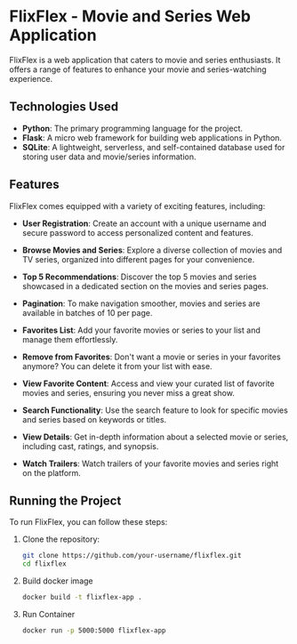 # FlixFlex - Movie and Series Web Application

FlixFlex is a web application that caters to movie and series enthusiasts. It offers a range of features to enhance your movie and series-watching experience.

## Technologies Used

- **Python**: The primary programming language for the project.
- **Flask**: A micro web framework for building web applications in Python.
- **SQLite**: A lightweight, serverless, and self-contained database used for storing user data and movie/series information.

## Features

FlixFlex comes equipped with a variety of exciting features, including:

- **User Registration**: Create an account with a unique username and secure password to access personalized content and features.

- **Browse Movies and Series**: Explore a diverse collection of movies and TV series, organized into different pages for your convenience.

- **Top 5 Recommendations**: Discover the top 5 movies and series showcased in a dedicated section on the movies and series pages.

- **Pagination**: To make navigation smoother, movies and series are available in batches of 10 per page.

- **Favorites List**: Add your favorite movies or series to your list and manage them effortlessly.

- **Remove from Favorites**: Don't want a movie or series in your favorites anymore? You can delete it from your list with ease.

- **View Favorite Content**: Access and view your curated list of favorite movies and series, ensuring you never miss a great show.

- **Search Functionality**: Use the search feature to look for specific movies and series based on keywords or titles.

- **View Details**: Get in-depth information about a selected movie or series, including cast, ratings, and synopsis.

- **Watch Trailers**: Watch trailers of your favorite movies and series right on the platform.

## Running the Project

To run FlixFlex, you can follow these steps:

1. Clone the repository:

   ```bash
   git clone https://github.com/your-username/flixflex.git
   cd flixflex
2. Build docker image
    ```bash
    docker build -t flixflex-app .
3. Run Container
    ```bash
   docker run -p 5000:5000 flixflex-app
